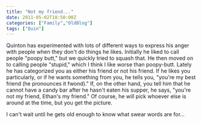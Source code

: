 ```yaml
---
title: "Not my friend..."
date: 2011-05-02T18:50:00Z
categories: ["Family","OldBlog"]
tags: ["Quin"]
---
```


Quinton has experimented with lots of different ways to express his anger with people when they don't do things he likes. Initially he liked to call people "poopy butt," but we quickly tried to squash that. He then moved on to calling people "stupid," which I think I like worse than poopy-butt. Lately he has categorized you as either his friend or not his friend. If he likes you particularly, or if he wants something from you, he tells you, "you're my best friend (he pronounces it fwond)." If, on the other hand, you tell him that he cannot have a candy bar after he hasn't eaten his supper, he says, "you're not my friend, Ethan's my friend." Of course, he will pick whoever else is around at the time, but you get the picture.

I can't wait until he gets old enough to know what swear words are for...
